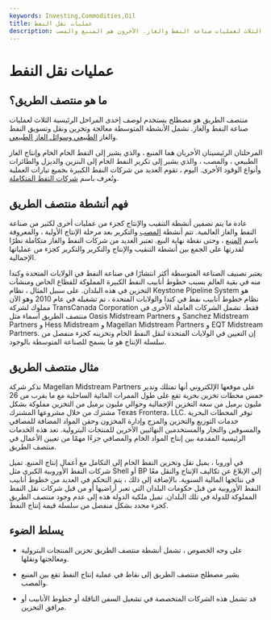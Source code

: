 ```yaml
---
keywords: Investing,Commodities,Oil
title: عمليات نقل النفط
description: منتصف الطريق هو مصطلح يستخدم لوصف إحدى المراحل الرئيسية الثلاث لعمليات صناعة النفط والغاز. الآخرون هم المنبع والمصب.
---
```


# عمليات نقل النفط
## ما هو منتصف الطريق؟

منتصف الطريق هو مصطلح يستخدم لوصف إحدى المراحل الرئيسية الثلاث لعمليات صناعة النفط والغاز. تشمل الأنشطة المتوسطة معالجة وتخزين ونقل وتسويق النفط والغاز [الطبيعي وسوائل الغاز الطبيعي](/natural-gas-liquids).

المرحلتان الرئيسيتان الأخريان هما المنبع ، والذي يشير إلى النفط الخام الخام وإنتاج الغاز الطبيعي ، والمصب ، والذي يشير إلى تكرير النفط الخام إلى البنزين والديزل والطائرات وأنواع الوقود الأخرى. اليوم ، تقوم العديد من شركات النفط الكبيرة بجميع تيارات العملية وتُعرف باسم [شركات النفط المتكاملة](/integrated-oil-gas-company).

## فهم أنشطة منتصف الطريق

عادة ما يتم تضمين أنشطة التنقيب والإنتاج كجزء من عمليات أخرى لكثير من صناعة النفط والغاز العالمية. تتم أنشطة [المصب](/downstream) والتكرير بعد مرحلة الإنتاج الأولية ، والمعروفة باسم [المنبع](/upstream) ، وحتى نقطة نهاية البيع. تعتبر العديد من شركات النفط والغاز متكاملة نظرًا لقدرتها على الجمع بين أنشطة التنقيب والإنتاج والتكرير والتكرير كجزء من عملياتها الإجمالية.

يعتبر تصنيف الصناعة المتوسطة أكثر انتشارًا في صناعة النفط في الولايات المتحدة وكندا منه في بقية العالم بسبب خطوط أنابيب النفط الكبيرة المملوكة للقطاع الخاص ومنشآت التخزين في هذه البلدان. على سبيل المثال ، نظام Keystone Pipeline System هو نظام خطوط أنابيب نفط في كندا والولايات المتحدة ، تم تشغيله في عام 2010 وهو الآن مملوك لشركة TransCanada Corporation فقط. تشمل الشركات العاملة الأخرى في منتصف الطريق أسماء مثل Oasis Midstream Partners و Sanchez Midstream Partners و Hess Midstream و Magellan Midstream Partners و EQT Midstream Partners. إن التعيين في الولايات المتحدة لنقل النفط الخام وتخزينه كجزء منفصل من سلسلة الإنتاج هو ما يسمح للصناعة المتوسطة بالوجود.

## مثال منتصف الطريق

تذكر شركة Magellan Midstream Partners على موقعها الإلكتروني أنها تمتلك وتدير خمس محطات تخزين بحرية تقع على طول الممرات المائية الساحلية مع ما يقرب من 26 مليون برميل من سعة التخزين الإجمالية وحوالي مليون برميل من التخزين مملوكة بشكل مشترك من خلال مشروعها المشترك Texas Frontera، LLC. توفر المحطات البحرية خدمات التوزيع والتخزين والمزج وإدارة المخزون وحقن المواد المضافة للمصافي والمسوقين والتجار والمستخدمين النهائيين الآخرين للمنتجات البترولية. تعد هذه الخدمات الرئيسية المقدمة بين إنتاج المواد الخام والمصافي جزءًا مهمًا من تعيين الأعمال في منتصف الطريق.

في أوروبا ، يميل نقل وتخزين النفط الخام إلى التكامل مع أعمال إنتاج المنبع. تميل شركات النفط الأوروبية الكبرى مثل Shell أو BP إلى الإبلاغ عن تكاليف الإنتاج والنقل معًا في نتائجها المالية السنوية. بالإضافة إلى ذلك ، يتم التحكم في العديد من خطوط أنابيب النفط الأوروبية من قبل حكومات البلدان التي تعبر أراضيها أو من قبل شركات نقل النفط المملوكة للدولة في تلك البلدان. تميل ملكية الدولة هذه إلى عدم وجود منتصف الطريق كجزء محدد بشكل منفصل من سلسلة قيمة إنتاج النفط.

## يسلط الضوء

- على وجه الخصوص ، تشمل أنشطة منتصف الطريق تخزين المنتجات البترولية ومعالجتها ونقلها.

- يشير مصطلح منتصف الطريق إلى نقاط في عملية إنتاج النفط تقع بين المنبع والمصب.

- قد تشمل هذه الشركات المتخصصة في تشغيل السفن الناقلة أو خطوط الأنابيب أو مرافق التخزين.

